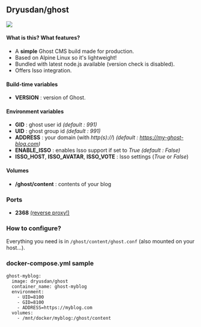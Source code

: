 ## Dryusdan/ghost

![](https://img.shields.io/badge/Ghost%20version-1.14.0-blue.svg)



#### What is this? What features?
- A **simple** Ghost CMS build made for production.
- Based on Alpine Linux so it's lightweight!
- Bundled with latest node.js available (version check is disabled).
- Offers Isso integration.

#### Build-time variables
- **VERSION** : version of Ghost.

#### Environment variables
- **GID** : ghost user id *(default : 991)*
- **UID** : ghost group id *(default : 991)*
- **ADDRESS** : your domain (with *http(s)://*) *(default : https://my-ghost-blog.com)*
- **ENABLE_ISSO** : enables Isso support if set to *True* *(default : False)*
- **ISSO_HOST**, **ISSO_AVATAR**, **ISSO_VOTE** : Isso settings (*True* or *False*)

#### Volumes
- **/ghost/content** : contents of your blog

### Ports
- **2368** [(reverse proxy!)](https://github.com/hardware/mailserver/wiki/Reverse-proxy-configuration)

### How to configure?
Everything you need is in `/ghost/content/ghost.conf` (also mounted on your host...).

### docker-compose.yml sample

```
ghost-myblog:
  image: dryusdan/ghost
  container_name: ghost-myblog
  environment:
    - UID=8100
    - GID=8100
    - ADDRESS=https://myblog.com
  volumes:
    - /mnt/docker/myblog:/ghost/content
```
